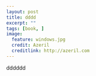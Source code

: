 ```yaml
---
layout: post
title: dddd
excerpt: ""
tags: [book, ]
image:
  feature: windows.jpg
  credit: Azeril
  creditlink: http://azeril.com
---
```



dddddd